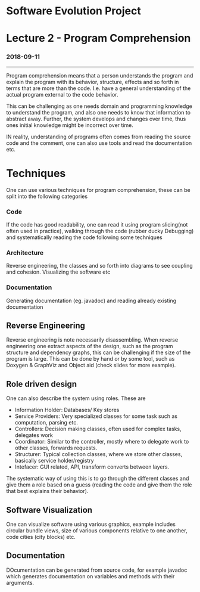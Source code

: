 # Software Evolution Project
# Lecture 2 - Program Comprehension
### 2018-09-11
---
Program comprehension means that a person understands the program and explain the program with its behavior, structure, effects and so forth in terms that are more than the code. I.e. have a general understanding of the actual program external to the code behavior.

This can be challenging as one needs domain and programming knowledge to understand the program, and also one needs to know that information to abstract away. Further, the system develops and changes over time, thus ones initial knowledge might be incorrect over time.

IN reality, understanding of programs often comes from reading the source code and the comment, one can also use tools and read the documentation etc.

# Techniques
One can use various techniques for program comprehension, these can be split into the following categories

### Code
If the code has good readability, one can read it using program slicing(not often used in practice), walking through the code (rubber ducky Debugging) and systematically reading the code following some techniques

### Architecture
Reverse engineering, the classes and so forth into diagrams to see coupling and cohesion. Visualizing the software etc

### Documentation
Generating documentation (eg. javadoc) and reading already existing documentation


## Reverse Engineering
Reverse engineering is note necessarily disassembling. When reverse engineering one extract aspects of the design, such as the program structure and dependency graphs, this can be challenging if the size of the program is large. This can be done by hand or by some tool, such as Doxygen & GraphViz and Object aid (check slides for more example).


## Role driven design
One can also describe the system using roles. These are

* Information Holder: Databases/ Key stores
* Service Providers: Very specialized classes for some task such as computation, parsing etc.
* Controllers: Decision making classes, often used for complex tasks, delegates work
* Coordinator: Similar to the controller, mostly where to delegate work to other classes, forwards requests.
* Structurer: Typical collection classes, where we store other classes, basically service holder/registry
* Intefacer: GUI related, API, transform converts between layers.

The systematic way of using this is to go through the different classes and give them a role based on a guess (reading the code and give them the role that best explains their behavior).

## Software Visualization
One can visualize software using various graphics, example includes circular bundle views, size of various components relative to one another, code cities (city blocks) etc.


## Documentation
DOcumentation can be generated from source code, for example javadoc which generates documentation on variables and methods with their arguments. 
